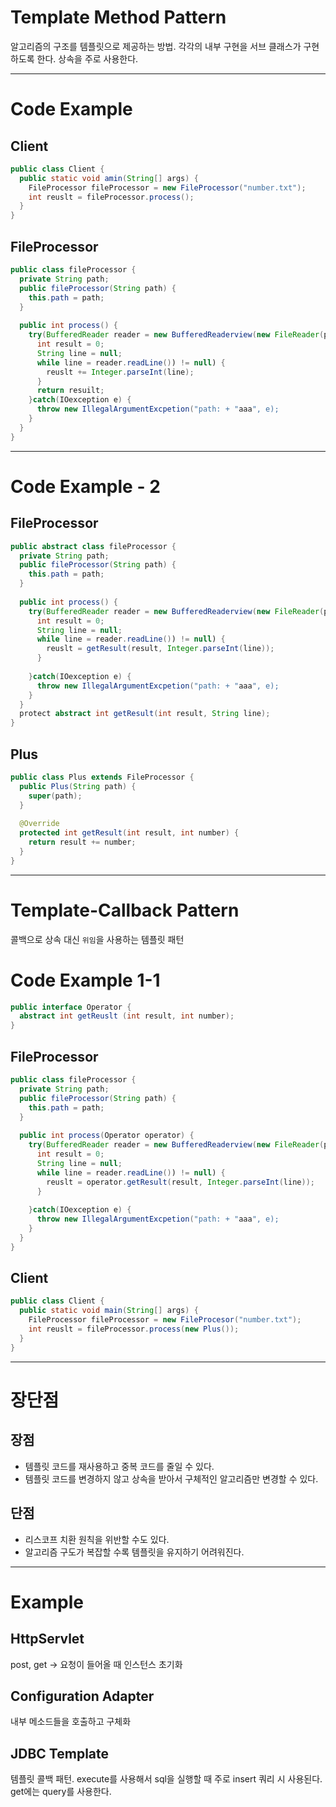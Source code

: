 # Template Method Pattern
알고리즘의 구조를 템플릿으로 제공하는 방법. 각각의 내부 구현을 서브 클래스가 구현하도록 한다.
상속을 주로 사용한다.

<hr>

# Code Example

## Client

```java
public class Client {
  public static void amin(String[] args) {
    FileProcessor fileProcessor = new FileProcessor("number.txt");
    int reuslt = fileProcessor.process();
  }
}
```

## FileProcessor

```java
public class fileProcessor {
  private String path;
  public fileProcessor(String path) {
    this.path = path;
  }
  
  public int process() {
    try(BufferedReader reader = new BufferedReaderview(new FileReader(path))) {
      int result = 0;
      String line = null;
      while line = reader.readLine()) != null) {
        reuslt += Integer.parseInt(line);
      }
      return resuilt;
    }catch(IOexception e) {
      throw new IllegalArgumentExcpetion("path: + "aaa", e);
    }
  }
}
```

<hr>

# Code Example - 2

## FileProcessor

```java
public abstract class fileProcessor {
  private String path;
  public fileProcessor(String path) {
    this.path = path;
  }
  
  public int process() {
    try(BufferedReader reader = new BufferedReaderview(new FileReader(path))) {
      int result = 0;
      String line = null;
      while line = reader.readLine()) != null) {
        reuslt = getResult(result, Integer.parseInt(line));
      }
      
    }catch(IOexception e) {
      throw new IllegalArgumentExcpetion("path: + "aaa", e);
    }
  }
  protect abstract int getResult(int result, String line);
}
```

## Plus
```java
public class Plus extends FileProcessor {
  public Plus(String path) {
    super(path);
  }
  
  @Override
  protected int getResult(int result, int number) {
    return result += number;
  }
}
```

<hr>

# Template-Callback Pattern
콜백으로 상속 대신 `위임`을 사용하는 템플릿 패턴

# Code Example 1-1
```java
public interface Operator {
  abstract int getReuslt (int result, int number);
}
```

## FileProcessor

```java
public class fileProcessor {
  private String path;
  public fileProcessor(String path) {
    this.path = path;
  }
  
  public int process(Operator operator) {
    try(BufferedReader reader = new BufferedReaderview(new FileReader(path))) {
      int result = 0;
      String line = null;
      while line = reader.readLine()) != null) {
        reuslt = operator.getResult(result, Integer.parseInt(line));
      }
      
    }catch(IOexception e) {
      throw new IllegalArgumentExcpetion("path: + "aaa", e);
    }
  }
}
```

## Client
```java
public class Client {
  public static void main(String[] args) {
    FileProcessor fileProcessor = new FileProcesor("number.txt");
    int reuslt = fileProcessor.process(new Plus());
  }
}
```

<hr>

# 장단점
## 장점
- 템플릿 코드를 재사용하고 중복 코드를 줄일 수 있다.
- 템플릿 코드를 변경하지 않고 상속을 받아서 구체적인 알고리즘만 변경할 수 있다.

## 단점
- 리스코프 치환 원칙을 위반할 수도 있다.
- 알고리즘 구도가 복잡할 수록 템플릿을 유지하기 어려워진다.

<hr>

# Example
## HttpServlet
post, get -> 요청이 들어올 때 인스턴스 초기화

## Configuration Adapter
내부 메소드들을 호출하고 구체화

## JDBC Template
템플릿 콜백 패턴. execute를 사용해서 sql을 실행할 때 주로 insert 쿼리 시 사용된다.
get에는 query를 사용한다.

